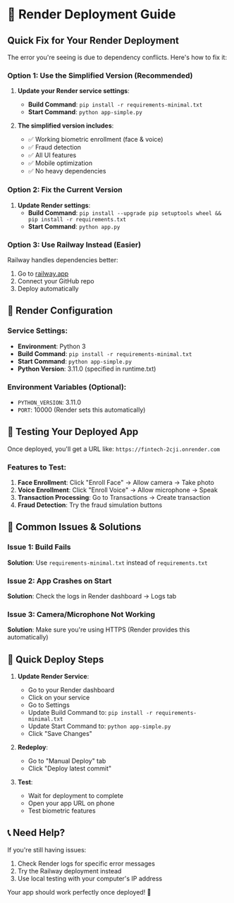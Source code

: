 # 🚀 Render Deployment Guide

## Quick Fix for Your Render Deployment

The error you're seeing is due to dependency conflicts. Here's how to fix it:

### Option 1: Use the Simplified Version (Recommended)

1. **Update your Render service settings**:
   - **Build Command**: `pip install -r requirements-minimal.txt`
   - **Start Command**: `python app-simple.py`

2. **The simplified version includes**:
   - ✅ Working biometric enrollment (face & voice)
   - ✅ Fraud detection
   - ✅ All UI features
   - ✅ Mobile optimization
   - ✅ No heavy dependencies

### Option 2: Fix the Current Version

1. **Update Render settings**:
   - **Build Command**: `pip install --upgrade pip setuptools wheel && pip install -r requirements.txt`
   - **Start Command**: `python app.py`

### Option 3: Use Railway Instead (Easier)

Railway handles dependencies better:
1. Go to [railway.app](https://railway.app)
2. Connect your GitHub repo
3. Deploy automatically

## 🔧 Render Configuration

### Service Settings:
- **Environment**: Python 3
- **Build Command**: `pip install -r requirements-minimal.txt`
- **Start Command**: `python app-simple.py`
- **Python Version**: 3.11.0 (specified in runtime.txt)

### Environment Variables (Optional):
- `PYTHON_VERSION`: 3.11.0
- `PORT`: 10000 (Render sets this automatically)

## 📱 Testing Your Deployed App

Once deployed, you'll get a URL like:
`https://fintech-2cji.onrender.com`

### Features to Test:
1. **Face Enrollment**: Click "Enroll Face" → Allow camera → Take photo
2. **Voice Enrollment**: Click "Enroll Voice" → Allow microphone → Speak
3. **Transaction Processing**: Go to Transactions → Create transaction
4. **Fraud Detection**: Try the fraud simulation buttons

## 🚨 Common Issues & Solutions

### Issue 1: Build Fails
**Solution**: Use `requirements-minimal.txt` instead of `requirements.txt`

### Issue 2: App Crashes on Start
**Solution**: Check the logs in Render dashboard → Logs tab

### Issue 3: Camera/Microphone Not Working
**Solution**: Make sure you're using HTTPS (Render provides this automatically)

## 🎯 Quick Deploy Steps

1. **Update Render Service**:
   - Go to your Render dashboard
   - Click on your service
   - Go to Settings
   - Update Build Command to: `pip install -r requirements-minimal.txt`
   - Update Start Command to: `python app-simple.py`
   - Click "Save Changes"

2. **Redeploy**:
   - Go to "Manual Deploy" tab
   - Click "Deploy latest commit"

3. **Test**:
   - Wait for deployment to complete
   - Open your app URL on phone
   - Test biometric features

## 📞 Need Help?

If you're still having issues:
1. Check Render logs for specific error messages
2. Try the Railway deployment instead
3. Use local testing with your computer's IP address

Your app should work perfectly once deployed! 🚀
